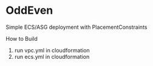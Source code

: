 # OddEven
Simple ECS/ASG deployment with PlacementConstraints

How to Build
1. run vpc.yml in cloudformation
2. run ecs.yml in cloudformation
